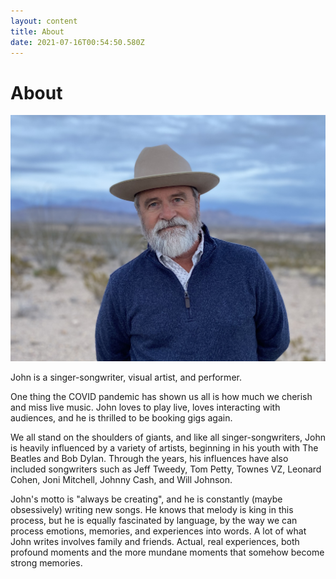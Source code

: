 ```yaml
---
layout: content
title: About
date: 2021-07-16T00:54:50.580Z
---
```

# About

![john](../../images/uploads/img_8939-copy.jpg "JohnBigBend")

John is a singer-songwriter, visual artist, and performer.

One thing the COVID pandemic has shown us all is how much we cherish and miss live music. John loves to play live, loves interacting with audiences, and he is thrilled to be booking gigs again.

We all stand on the shoulders of giants, and like all singer-songwriters, John is heavily influenced by a variety of artists, beginning in his youth with The Beatles and Bob Dylan. Through the years, his influences have also included songwriters such as Jeff Tweedy, Tom Petty, Townes VZ, Leonard Cohen, Joni Mitchell, Johnny Cash, and Will Johnson.

John's motto is "always be creating", and he is constantly (maybe obsessively) writing new songs. He knows that melody is king in this process, but he is equally fascinated by language, by the way we can process emotions, memories, and experiences into words. A lot of what John writes involves family and friends. Actual, real experiences, both profound moments and the more mundane moments that somehow become strong memories.